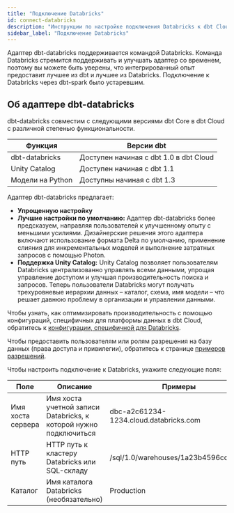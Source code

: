 ```yaml
---
title: "Подключение Databricks"
id: connect-databricks
description: "Инструкции по настройке подключения Databricks к dbt Cloud"
sidebar_label: "Подключение Databricks"
---
```


Адаптер dbt-databricks поддерживается командой Databricks. Команда Databricks стремится поддерживать и улучшать адаптер со временем, поэтому вы можете быть уверены, что интегрированный опыт предоставит лучшее из dbt и лучшее из Databricks. Подключение к Databricks через dbt-spark было устаревшим.

## Об адаптере dbt-databricks

dbt-databricks совместим с следующими версиями dbt Core в dbt Cloud с различной степенью функциональности.

| Функция | Версии dbt |
| ----- | ----------- | 
| dbt-databricks | Доступен начиная с dbt 1.0 в dbt Cloud |
| Unity Catalog | Доступен начиная с dbt 1.1 | 
| Модели на Python | Доступны начиная с dbt 1.3 |

Адаптер dbt-databricks предлагает:
- **Упрощенную настройку**
- **Лучшие настройки по умолчанию:**
Адаптер dbt-databricks более предсказуем, направляя пользователей к улучшенному опыту с меньшими усилиями. Дизайнерские решения этого адаптера включают использование формата Delta по умолчанию, применение слияния для инкрементальных моделей и выполнение затратных запросов с помощью Photon.
- **Поддержка Unity Catalog:**
Unity Catalog позволяет пользователям Databricks централизованно управлять всеми данными, упрощая управление доступом и улучшая производительность поиска и запросов. Теперь пользователи Databricks могут получать трехуровневые иерархии данных – каталог, схема, имя модели – что решает давнюю проблему в организации и управлении данными.

Чтобы узнать, как оптимизировать производительность с помощью конфигураций, специфичных для платформы данных в dbt Cloud, обратитесь к [конфигурации, специфичной для Databricks](/reference/resource-configs/databricks-configs).

Чтобы предоставить пользователям или ролям разрешения на базу данных (права доступа и привилегии), обратитесь к странице [примеров разрешений](/reference/database-permissions/databricks-permissions).

Чтобы настроить подключение к Databricks, укажите следующие поля:

| Поле | Описание | Примеры |
| ----- | ----------- | -------- |
| Имя хоста сервера | Имя хоста учетной записи Databricks, к которой нужно подключиться | dbc-a2c61234-1234.cloud.databricks.com |
| HTTP путь | HTTP путь к кластеру Databricks или SQL-складу | /sql/1.0/warehouses/1a23b4596cd7e8fg |
| Каталог | Имя каталога Databricks (необязательно) | Production |

<Lightbox src="/img/docs/dbt-cloud/cloud-configuring-dbt-cloud/dbt-databricks.png" title="Настройка подключения к Databricks с использованием адаптера dbt-databricks"/>